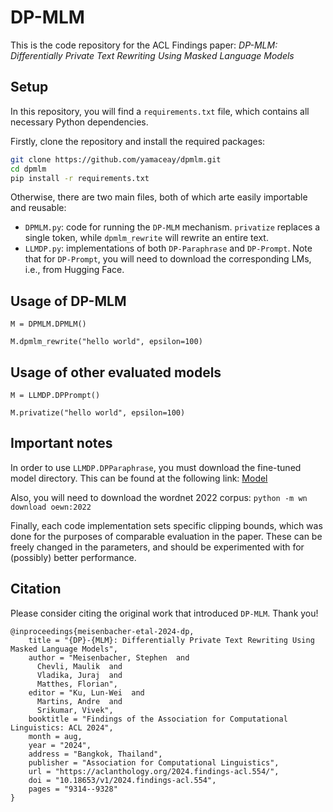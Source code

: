 # DP-MLM
This is the code repository for the ACL Findings paper: *DP-MLM: Differentially Private Text Rewriting Using Masked Language Models*

## Setup
In this repository, you will find a `requirements.txt` file, which contains all necessary Python dependencies.

Firstly, clone the repository and install the required packages:

```bash
git clone https://github.com/yamaceay/dpmlm.git
cd dpmlm
pip install -r requirements.txt
```

Otherwise, there are two main files, both of which arte easily importable and reusable:
- `DPMLM.py`: code for running the `DP-MLM` mechanism. `privatize` replaces a single token, while `dpmlm_rewrite` will rewrite an entire text.
- `LLMDP.py`: implementations of both `DP-Paraphrase` and `DP-Prompt`. Note that for `DP-Prompt`, you will need to download the corresponding LMs, i.e., from Hugging Face.

## Usage of DP-MLM
`M = DPMLM.DPMLM()`

`M.dpmlm_rewrite("hello world", epsilon=100)`

## Usage of other evaluated models
`M = LLMDP.DPPrompt()`

`M.privatize("hello world", epsilon=100)`

## Important notes
In order to use `LLMDP.DPParaphrase`, you must download the fine-tuned model directory.
This can be found at the following link: [Model](https://drive.google.com/drive/folders/1w_6MHQEw9LGkOHx_K1tc6t9djzrprITp?usp=sharing)

Also, you will need to download the wordnet 2022 corpus: `python -m wn download oewn:2022`

Finally, each code implementation sets specific clipping bounds, which was done for the purposes of comparable evaluation in the paper. These can be freely changed in the parameters, and should be experimented with for (possibly) better performance.

## Citation
Please consider citing the original work that introduced `DP-MLM`. Thank you!

```
@inproceedings{meisenbacher-etal-2024-dp,
    title = "{DP}-{MLM}: Differentially Private Text Rewriting Using Masked Language Models",
    author = "Meisenbacher, Stephen  and
      Chevli, Maulik  and
      Vladika, Juraj  and
      Matthes, Florian",
    editor = "Ku, Lun-Wei  and
      Martins, Andre  and
      Srikumar, Vivek",
    booktitle = "Findings of the Association for Computational Linguistics: ACL 2024",
    month = aug,
    year = "2024",
    address = "Bangkok, Thailand",
    publisher = "Association for Computational Linguistics",
    url = "https://aclanthology.org/2024.findings-acl.554/",
    doi = "10.18653/v1/2024.findings-acl.554",
    pages = "9314--9328"
}
```